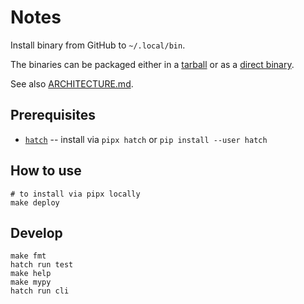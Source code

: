 # Notes

Install binary from GitHub to `~/.local/bin`.

The binaries can be packaged either in a [tarball](https://github.com/starship/starship/releases) or as a [direct binary](https://github.com/direnv/direnv/releases).

See also [ARCHITECTURE.md](ARCHITECTURE.md).

## Prerequisites

* [`hatch`](https://hatch.pypa.io/) -- install via `pipx hatch` or `pip install --user hatch`

## How to use

```console
# to install via pipx locally
make deploy
```

## Develop

```console
make fmt
hatch run test
make help
make mypy
hatch run cli
```
